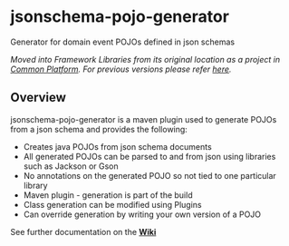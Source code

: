 # jsonschema-pojo-generator
Generator for domain event POJOs defined in json schemas

_Moved into Framework Libraries from its original location as a project 
in [Common Platform](https://github.com/CJSCommonPlatform). 
For previous versions please refer 
[here](https://github.com/CJSCommonPlatform/jsonschema-pojo-generator)._

## Overview
jsonschema-pojo-generator is a maven plugin used to generate POJOs from a json schema and provides the following:

* Creates java POJOs from json schema documents
* All generated POJOs can be parsed to and from json using libraries such as Jackson or Gson
* No annotations on the generated POJO so not tied to one particular library
* Maven plugin - generation is part of the build
* Class generation can be modified using Plugins
* Can override generation by writing your own version of a POJO

See further documentation on the **[Wiki](https://github.com/CJSCommonPlatform/jsonschema-pojo-generator/wiki)**
